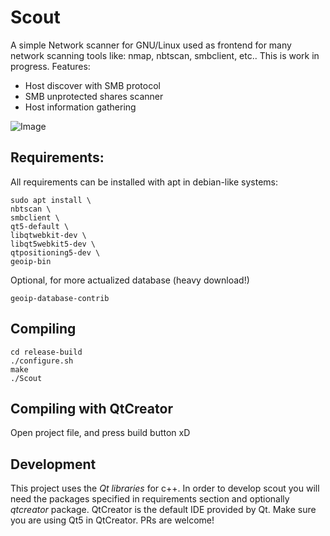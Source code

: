 # Scout

A simple Network scanner for GNU/Linux used as frontend for many network scanning tools like: nmap, nbtscan, smbclient, etc.. This is work in progress. Features:

+ Host discover with SMB protocol
+ SMB unprotected shares scanner
+ Host information gathering

![Image](../master/doc/scout.png?raw=true)

## Requirements:

All requirements can be installed with apt in debian-like systems:

```
sudo apt install \
nbtscan \
smbclient \
qt5-default \
libqtwebkit-dev \
libqt5webkit5-dev \
qtpositioning5-dev \
geoip-bin
```

Optional, for more actualized database (heavy download!)

```
geoip-database-contrib
```

## Compiling

```
cd release-build
./configure.sh
make
./Scout
```

## Compiling with QtCreator

Open project file, and press build button xD

## Development

This project uses the *Qt libraries* for c++. In order to develop scout you will need the packages specified in requirements section and optionally *qtcreator* package. QtCreator is the default IDE provided by Qt. Make sure you are using Qt5 in QtCreator. PRs are welcome!

